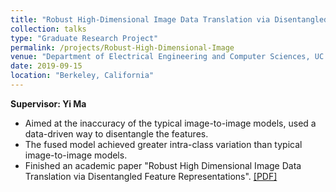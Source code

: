 ```yaml
---
title: "Robust High-Dimensional Image Data Translation via Disentangled Feature Representations"
collection: talks
type: "Graduate Research Project"
permalink: /projects/Robust-High-Dimensional-Image
venue: "Department of Electrical Engineering and Computer Sciences, UC Berkeley"
date: 2019-09-15
location: "Berkeley, California"
---
```


**Supervisor: Yi Ma**

* Aimed at the inaccuracy of the typical image-to-image models, used a data-driven way to disentangle the features.
* The fused model achieved greater intra-class variation than typical image-to-image models.
* Finished an academic paper "Robust High Dimensional Image Data Translation via Disentangled Feature Representations". [[PDF]](https://wendili-cs.github.io/files/Robust_High_Dimensional_Image_Data_Generation_via_Disentangled_Feature_Representations.pdf)
